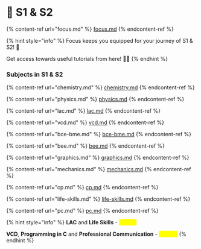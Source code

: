 # 🚀 S1 & S2

{% content-ref url="focus.md" %}
[focus.md](focus.md)
{% endcontent-ref %}

{% hint style="info" %}
Focus keeps you equipped for your journey of S1 & S2! 🤩

Get access towards useful tutorials from here! 🙌🏽
{% endhint %}

### Subjects in S1 & S2

{% content-ref url="chemistry.md" %}
[chemistry.md](chemistry.md)
{% endcontent-ref %}

{% content-ref url="physics.md" %}
[physics.md](physics.md)
{% endcontent-ref %}

{% content-ref url="lac.md" %}
[lac.md](lac.md)
{% endcontent-ref %}

{% content-ref url="vcd.md" %}
[vcd.md](vcd.md)
{% endcontent-ref %}

{% content-ref url="bce-bme.md" %}
[bce-bme.md](bce-bme.md)
{% endcontent-ref %}

{% content-ref url="bee.md" %}
[bee.md](bee.md)
{% endcontent-ref %}

{% content-ref url="graphics.md" %}
[graphics.md](graphics.md)
{% endcontent-ref %}

{% content-ref url="mechanics.md" %}
[mechanics.md](mechanics.md)
{% endcontent-ref %}

{% content-ref url="cp.md" %}
[cp.md](cp.md)
{% endcontent-ref %}

{% content-ref url="life-skills.md" %}
[life-skills.md](life-skills.md)
{% endcontent-ref %}

{% content-ref url="pc.md" %}
[pc.md](pc.md)
{% endcontent-ref %}

{% hint style="info" %}
**LAC** and **Life Skills** - <mark style="color:yellow;">S1 only</mark>

**VCD**, **Programming in C** and **Professional Communication** - <mark style="color:yellow;">S2 only</mark>
{% endhint %}

